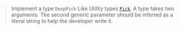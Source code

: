 > Implement a type `DeepPick` Like Utility types [`Pick`](https://www.typescriptlang.org/docs/handbook/utility-types.html#picktype-keys), A type takes two arguments.
The second generic parameter should be inferred as a literal string to help the developer write it.

